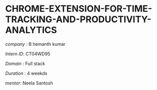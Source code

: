 # CHROME-EXTENSION-FOR-TIME-TRACKING-AND-PRODUCTIVITY-ANALYTICS

*company* : B hemanth kumar

*Intern ID*: CT04WD95

*Domain* : Full stack

*Duration* : 4 weekds

*mentor*: Neela Santosh
